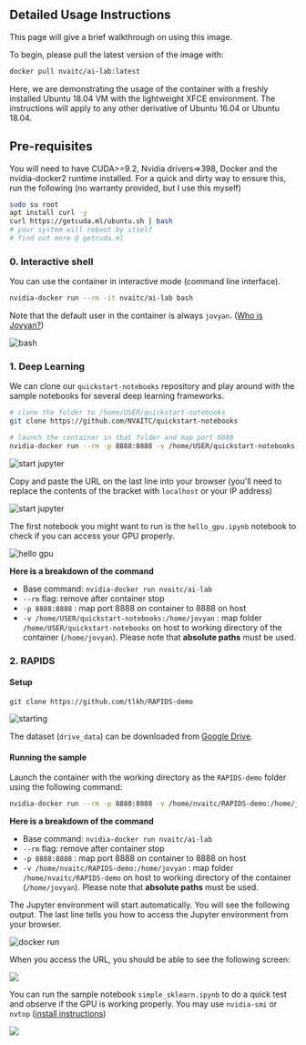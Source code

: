 ## Detailed Usage Instructions

This page will give a brief walkthrough on using this image.

To begin, please pull the latest version of the image with:

```bash
docker pull nvaitc/ai-lab:latest
```

Here, we are demonstrating the usage of the container with a freshly installed Ubuntu 18.04 VM with the lightweight XFCE environment. The instructions will apply to any other derivative of Ubuntu 16.04 or Ubuntu 18.04.

## Pre-requisites

You will need to have CUDA>=9.2, Nvidia drivers=>398, Docker and the nvidia-docker2 runtime installed. For a quick and dirty way to ensure this, run the following (no warranty provided, but I use this myself)

```bash
sudo su root
apt install curl -y
curl https://getcuda.ml/ubuntu.sh | bash
# your system will reboot by itself
# find out more @ getcuda.ml
```

### 0. Interactive shell

You can use the container in interactive mode (command line interface).

```bash
nvidia-docker run --rm -it nvaitc/ai-lab bash
```

Note that the default user in the container is always `jovyan`. ([Who is Jovyan?](https://github.com/jupyter/docker-stacks/issues/358)) 

![bash](images/interactive.jpg)

### 1. Deep Learning

We can clone our `quickstart-notebooks` repository and play around with the sample notebooks for several deep learning frameworks.

```bash
# clone the folder to /home/USER/quickstart-notebooks
git clone https://github.com/NVAITC/quickstart-notebooks

# launch the container in that folder and map port 8888
nvidia-docker run --rm -p 8888:8888 -v /home/USER/quickstart-notebooks:/home/jovyan nvaitc/ai-lab
```

![start jupyter](images/start_jupyter_qs.jpg)

Copy and paste the URL on the last line into your browser (you'll need to replace the contents of the bracket with `localhost` or your IP address)

![start jupyter](images/jupyter_qs.jpg)

The first notebook you might want to run is the `hello_gpu.ipynb` notebook to check if you can access your GPU properly.

![hello gpu](images/check_gpu.jpg)

**Here is a breakdown of the command**

* Base command: `nvidia-docker run nvaitc/ai-lab`
* `--rm` flag: remove after container stop
* `-p 8888:8888` : map port 8888 on container to 8888 on host
* `-v /home/USER/quickstart-notebooks:/home/jovyan` : map folder `/home/USER/quickstart-notebooks` on host to working directory of the container (`/home/jovyan`). Please note that **absolute paths** must be used.

### 2. RAPIDS

#### Setup

`git clone https://github.com/tlkh/RAPIDS-demo`

![starting](images/start.jpg)

The dataset (`drive_data`) can be downloaded from [Google Drive](https://drive.google.com/file/d/1VFyqGKVVI4t15Xp9zdFdk7068IZYxn84/view?usp=sharing).

#### Running the sample

Launch the container with the working directory as the `RAPIDS-demo` folder using the following command:

```bash
nvidia-docker run --rm -p 8888:8888 -v /home/nvaitc/RAPIDS-demo:/home/jovyan nvaitc/ai-lab
```

**Here is a breakdown of the command**

* Base command: `nvidia-docker run nvaitc/ai-lab`
* `--rm` flag: remove after container stop
* `-p 8888:8888` : map port 8888 on container to 8888 on host
* `-v /home/nvaitc/RAPIDS-demo:/home/jovyan` : map folder `/home/nvaitc/RAPIDS-demo` on host to working directory of the container (`/home/jovyan`). Please note that **absolute paths** must be used.

The Jupyter environment will start automatically. You will see the following output. The last line tells you how to access the Jupyter environment from your browser.

![docker run](images/docker_run.jpg)

When you access the URL, you should be able to see the following screen:

![](images/jupyter.jpg)

You can run the sample notebook `simple_sklearn.ipynb` to do a quick test and observe if the GPU is working properly. You may use `nvidia-smi` or `nvtop` ([install instructions](https://github.com/Syllo/nvtop/blob/master/README.markdown))

![](images/run_jupyter.jpg)
